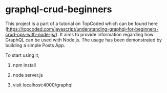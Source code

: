 # graphql-crud-beginners

This project is a part of a tutorial on TopCoded which can be found here (https://topcoded.com/javascript/understanding-graphql-for-beginners-crud-ops-with-node-js/). It aims to provide information regarding how GraphQL can be used with Node.js. The usage has been demonstrated by building a simple Posts App.

To start using it,

1. npm install

2. node server.js

3. visit localhost:4000/graphql

